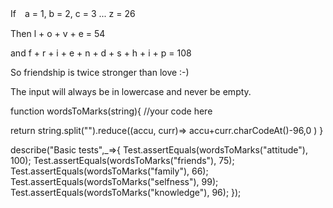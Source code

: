
If　a = 1, b = 2, c = 3 ... z = 26

Then l + o + v + e = 54

and f + r + i + e + n + d + s + h + i + p = 108

So friendship is twice stronger than love :-)

The input will always be in lowercase and never be empty.






function wordsToMarks(string){
  //your code here

  return string.split("").reduce((accu, curr)=> accu+curr.charCodeAt()-96,0   )
}


describe("Basic tests",_=>{
  Test.assertEquals(wordsToMarks("attitude"), 100);
  Test.assertEquals(wordsToMarks("friends"), 75);
  Test.assertEquals(wordsToMarks("family"), 66);
  Test.assertEquals(wordsToMarks("selfness"), 99);
  Test.assertEquals(wordsToMarks("knowledge"), 96);
});
